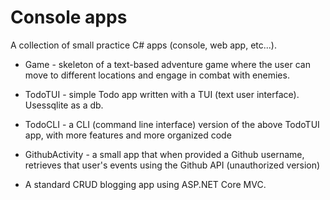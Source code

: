 # Console apps

A collection of small practice C# apps (console, web app, etc...).

- Game - skeleton of a text-based adventure game where the user can move to different locations and engage in combat with enemies.

- TodoTUI - simple Todo app written with a TUI (text user interface). Usessqlite as a db.

- TodoCLI - a CLI (command line interface) version of the above TodoTUI app, with more features and more organized code

- GithubActivity - a small app that when provided a Github username, retrieves that user's events using the Github API (unauthorized version)

- A standard CRUD blogging app using ASP.NET Core MVC.
